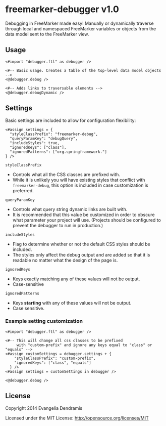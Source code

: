 # freemarker-debugger v1.0

Debugging in FreeMarker made easy! Manually or dynamically traverse through local and namespaced FreeMarker variables or objects from the data model sent to the FreeMarker view.

## Usage

    <#import "debugger.ftl" as debugger />

    <#-- Basic usage. Creates a table of the top-level data model objects -->
    <@debugger.debug />

    <#-- Adds links to traversable elements -->
    <@debugger.debugDynamic />

## Settings

Basic settings are included to allow for configuration flexibility:

    <#assign settings = {
      "styleClassPrefix": "freemarker-debug",
      "queryParamKey": "debugQuery",
      "includeStyles": true,
      "ignoredKeys": ["class"],
      "ignoredPatterns": ["org.springframework."]
    } />

`styleClassPrefix`
* Controls what all the CSS classes are prefixed with.
* While it is unlikely you will have existing styles that conflict with `freemarker-debug`, this option is included in case customization is preferred.

`queryParamKey`
* Controls what query string dynamic links are built with.
* It is recommended that this value be customized in order to obscure what parameter your project will use. (Projects should be configured to prevent the debugger to run in production.)

`includeStyles`
* Flag to determine whether or not the default CSS styles should be included.
* The styles only affect the debug output and are added so that it is readable no matter what the design of the page is.

`ignoredKeys`
* Keys exactly matching any of these values will not be output.
* Case-sensitive

`ignoredPatterns`
* Keys **starting** with any of these values will not be output.
* Case sensitive.

### Example setting customization

    <#import "debugger.ftl" as debugger />

    <#-- This will change all css classes to be prefixed
         with "custom-prefix" and ignore any keys equal to "class" or "equals" -->
    <#assign customSettings = debugger.settings + {
        "styleClassPrefix": "custom-prefix",
        "ignoredKeys": ["class", "equals"]
      } />
    <#assign settings = customSettings in debugger />

    <@debugger.debug />

## License

Copyright 2014 Evangelia Dendramis

Licensed under the MIT License: http://opensource.org/licenses/MIT
